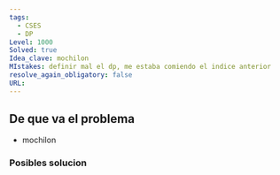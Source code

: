 ```yaml
---
tags:
  - CSES
  - DP
Level: 1000
Solved: true 
Idea_clave: mochilon
MIstakes: definir mal el dp, me estaba comiendo el indice anterior
resolve_again_obligatory: false
URL: 
---
```


## De que va el problema

- mochilon

### Posibles solucion
